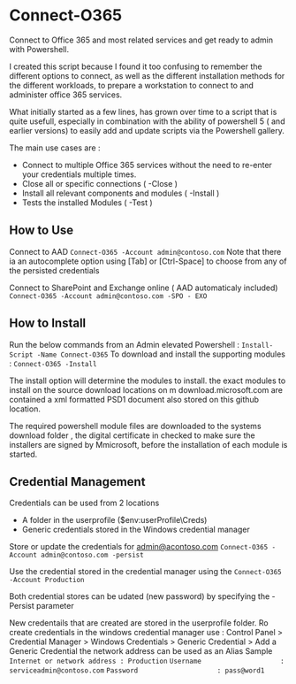 # Connect-O365
   Connect to Office 365 and most related services and get ready to admin with Powershell.

I created this script because I found it too confusing to remember the different options to connect, as well as the different  installation methods for the different workloads, to prepare a workstation to connect to and administer office 365 services.

What initially started as a few lines, has grown over time to a script that is quite usefull, especially in combination with the ability of powershell 5 ( and earlier versions) to easily add and update scripts via the Powershell gallery.

The main use cases are :  

* Connect to multiple Office 365 services without the need to re-enter your credentials multiple times. 
* Close all or specific connections ( -Close ) 
* Install all relevant components and modules ( -Install )
* Tests the installed Modules ( -Test ) 

How to Use
--------------
Connect to AAD 
`Connect-O365 -Account admin@contoso.com`
Note that there ia an autocomplete option using [Tab] or [Ctrl-Space] to choose from any of the persisted credentials

Connect to SharePoint and Exchange online ( AAD automaticaly included)  
`Connect-O365 -Account admin@contoso.com -SPO - EXO` 

How to Install
--------------
Run the below commands from an Admin elevated Powershell :
`Install-Script -Name Connect-O365`
To download and install the supporting modules :
`Connect-O365 -Install`

The install option will determine the modules to install. the exact modules to install on the source download locations on m download.microsoft.com are contained 
a xml formatted PSD1 document also stored on this github location.

The required powershell module  files are downloaded to the systems download folder , the digital certificate in checked to make sure the installers are signed by Mmicrosoft, before the installation 
of each module is started.


Credential Management 
---------------------
Credentials can be used from 2 locations 
* A folder in the userprofile ($env:userProfile\Creds)
* Generic credentials stored in the Windows credential manager    

Store or update the credentials for admin@acontoso.com
`Connect-O365 -Account admin@contoso.com -persist`
 
Use the credential stored in the credential manager using the 
`Connect-O365 -Account Production`

Both credential stores can be udated (new password) by specifying the -Persist  parameter
 
New credentails that are created are stored in the userprofile folder.
Ro create credentials in the windows credential manager use : 
Control Panel > Credential Manager > Windows Credentials > Generic Credential > Add a Generic Credential
the network address can be used as an Alias 
Sample 
`Internet or network address : Production`
`Username                    : serviceadmin@contoso.com`
`Password                    : pass@word1`


